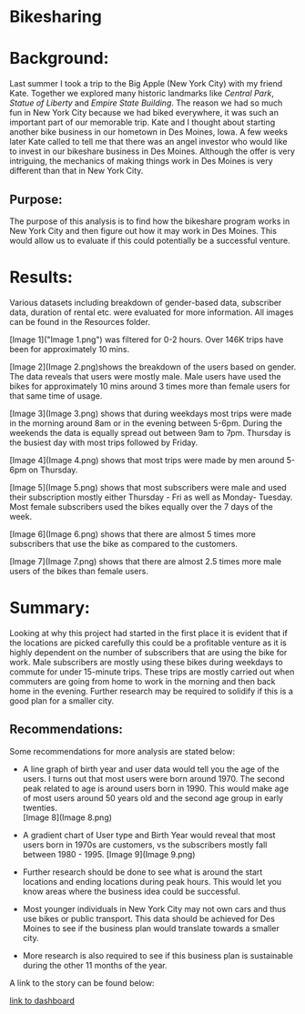 # Bikesharing

# Background:

Last summer I took a trip to the Big Apple (New York City) with my friend Kate.  Together we explored many historic landmarks like *Central Park*, *Statue of Liberty* and *Empire State Building*.  The reason we had so much fun in New York City because we had biked everywhere, it was such an important part of our memorable trip. Kate and I thought about starting another bike business in our hometown in Des Moines, Iowa.  A few weeks later Kate called to tell me that there was an angel investor who would like to invest in our bikeshare business in Des Moines. Although the offer is very intriguing, the mechanics of making things work in Des Moines is very different than that in New York City.

## Purpose:
The purpose of this analysis is to find how the bikeshare program works in New York City and then figure out how it may work in Des Moines.  This would allow us to evaluate if this could potentially be a successful venture.

# Results:

Various datasets including breakdown of gender-based data, subscriber data, duration of rental etc. were evaluated for more information.  All images can be found in the Resources folder.

[Image 1]("Image 1.png") was filtered for 0-2 hours.  Over 146K trips have been for approximately 10 mins.

[Image 2](Image 2.png)shows the breakdown of the users based on gender.  The data reveals that users were mostly male.  Male users have used the bikes for approximately 10 mins around 3 times more than female users for that same time of usage.

[Image 3](Image 3.png) shows that during weekdays most trips were made in the morning around 8am or in the evening between 5-6pm.  During the weekends the data is equally spread out between 9am to 7pm.  Thursday is the busiest day with most trips followed by Friday.  

[Image 4](Image 4.png) shows that most trips were made by men around 5-6pm on Thursday. 

[Image 5](Image 5.png) shows that most subscribers were male and used their subscription mostly either Thursday - Fri  as well as Monday- Tuesday.  Most female subscribers used the bikes equally over the 7 days of the week.

[Image 6](Image 6.png) shows that there are almost 5 times more subscribers that use the bike as compared to the customers.

[Image 7](Image 7.png) shows that there are almost 2.5 times more male users of the bikes than female users.

# Summary:
Looking at why this project had started in the first place it is evident that if the locations are picked carefully this could be a profitable venture as it is highly dependent on the number of subscribers that are using the bike for work.  Male subscribers are mostly using these bikes during weekdays to commute for under 15-minute trips.  These trips are mostly carried out when commuters are going from home to work in the morning and then back home in the evening. Further research may be required to solidify if this is a good plan for a smaller city.

## Recommendations:
Some recommendations for more analysis are stated below:

- A line graph of birth year and user data would tell you the age of the users.  I turns out that most users were born  around 1970.  The second peak related to age is around users born in 1990.  This would make age of most users around 50 years old and the second age group in early twenties.  
[Image 8](Image 8.png)

- A gradient chart of User type and Birth Year would reveal that most users born in 1970s are customers, vs the subscribers mostly fall between 1980 - 1995.
[Image 9](Image 9.png)

- Further research should be done to see what is around the start locations and ending locations during peak hours. This would let you know areas where the business idea could be successful. 

- Most younger individuals in New York City may not own cars and thus use bikes or public transport.  This data should be achieved for Des Moines to see if the business plan would translate towards a smaller city.

- More research is also required to see if this business plan is sustainable during the other 11 months of the year.

A link to the story can be found below:

[link to dashboard](https://public.tableau.com/app/profile/nida.iqbal/viz/Challenge14_16222433126700/ChallengeStory)
